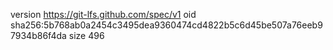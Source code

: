 version https://git-lfs.github.com/spec/v1
oid sha256:5b768ab0a2454c3495dea9360474cd4822b5c6d45be507a76eeb97934b86f4da
size 496
